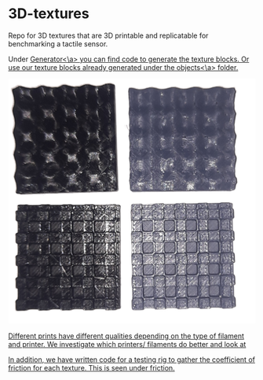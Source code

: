 # 3D-textures
Repo for 3D textures that are 3D printable and replicatable for benchmarking a tactile sensor.

Under <a href="https://github.com/shepai/3D-textures/Generator">Generator<\a> you can find code to generate the texture blocks. Or use our texture blocks already generated under the <a href="https://github.com/shepai/3D-textures/Generator/objects">objects<\a> folder.  

<img src="https://github.com/shepai/3D-textures/blob/main/assets/Tactile%20dataset%20/20250813_133648.jpg">

Different prints have different qualities depending on the type of filament and printer. We investigate which printers/ filaments do better and look at 

In addition, we have written code for a testing rig to gather the coefficient of friction for each texture. This is seen under friction. 



